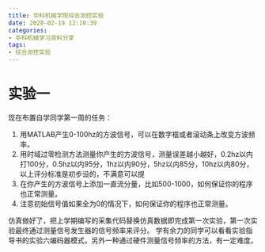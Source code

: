 ```yaml
---
title: 华科机械学院综合测控实验
date: 2020-02-19 12:10:39
categories: 
- 华科机械学习资料分享
tags: 
- 综合测控实验
---
```


# 实验一

现在布置自学同学第一周的任务：

1. 用MATLAB产生0-100hz的方波信号，可以在数字框或者滚动条上改变方波频率。
2. 用时域过零检测方法测量你产生的方波信号，测量误差越小越好，0.2hz以内打100分，0.5hz以内95分，1hz以内90分，5hz以内85分，10hz以内80分，以上评分标准是初步设的，不满意可以提
3. 在你产生的方波信号上添加一直流分量，比如500-1000，如何保证你的程序也正常测量。
4. 注意初始信号值如果全为0的情况下，如何保证你的程序也正常测量。

仿真做好了，把上学期编写的采集代码替换仿真数据即完成第一次实验，第一次实验最终通过测量信号发生器的信号频率来评分。
学有余力的同学可以看看实验指导书的实验六编码器模式，另外一种通过硬件测量信号频率的方法，有一定难度。

